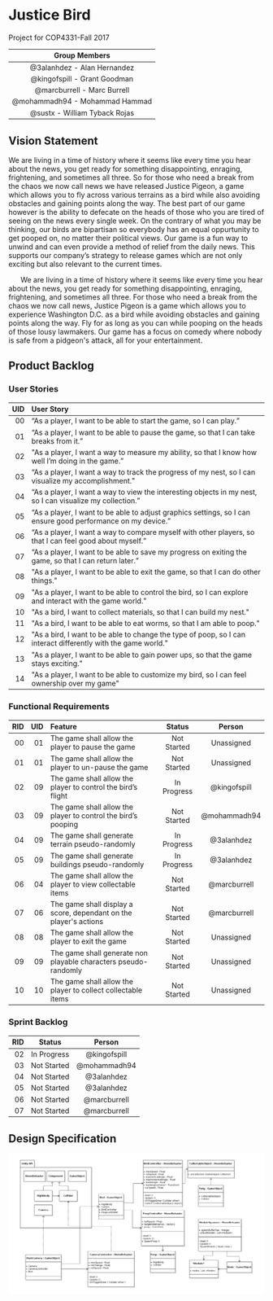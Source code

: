 # Justice Bird

  Project for COP4331-Fall 2017
  
  | Group Members |
  |:-------------:|
  | @3alanhdez - Alan Hernandez |
  | @kingofspill - Grant Goodman |
  | @marcburrell - Marc Burrell |
  | @mohammadh94 - Mohammad Hammad |
  | @sustx - William Tyback Rojas |

## Vision Statement

We are living in a time of history where it seems like every time you hear about the news, you get ready for something disappointing, enraging, frightening, and sometimes all three. So for those who need a break from the chaos we now call news we have released Justice Pigeon, a game which allows you to fly across various terrains as a bird while also avoiding obstacles and gaining points along the way. The best part of our game however is the ability to defecate on the heads of those who you are tired of seeing on the news every single week. On the contrary of what you may be thinking, our birds are bipartisan so everybody has an equal oppurtunity to get pooped on, no matter their political views. Our game is a fun way to unwind and can even provide a method of relief from the daily news. This supports our company’s strategy to release games which are not only exciting but also relevant to the current times.
  
&nbsp;&nbsp;&nbsp;&nbsp;&nbsp;&nbsp;We are living in a time of history where it seems like every time you hear about the news, you get ready for something disappointing, enraging, frightening, and sometimes all three. For those who need a break from the chaos we now call news, Justice Pigeon is a game which allows you to experience Washington D.C. as a bird while avoiding obstacles and gaining points along the way. Fly for as long as you can while pooping on the heads of those lousy lawmakers. Our game has a focus on comedy where nobody is safe from a pidgeon's attack, all for your entertainment.
  

## Product Backlog

  ### User Stories
 
  | UID | User Story |
  |---:|:-----------|
  | 00 | “As a player, I want to be able to start the game, so I can play.” |
  | 01 | “As a player, I want to be able to pause the game, so that I can take breaks from it.” |
  | 02 | "As a player, I want a way to measure my ability, so that I know how well I’m doing in the game.” |
  | 03 | “As a player, I want a way to track the progress of my nest, so I can visualize my accomplishment." |
  | 04 | “As a player, I want a way to view the interesting objects in my nest, so I can visualize my collection.”|
  | 05 | “As a player, I want to be able to adjust graphics settings, so I can ensure good performance on my device.” |
  | 06 | “As a player, I want a way to compare myself with other players, so that I can feel good about myself.” |
  | 07 | “As a player, I want to be able to save my progress on exiting the game, so that I can return later.” |
  | 08 | "As a player, I want to be able to exit the game, so that I can do other things." |
  | 09 | "As a player, I want to be able to control the bird, so I can explore and interact with the game world." |
  | 10 | "As a bird,   I want to collect materials, so that I can build my nest." |
  | 11 | "As a bird,   I want to be able to eat worms, so that I am able to poop." |
  | 12 | "As a bird,   I want to be able to change the type of poop, so I can interact differently with the game world." |
  | 13 | "As a player, I want to be able to gain power ups, so that the game stays exciting." |
  | 14 | "As a player, I want to be able to customize my bird, so I can feel ownership over my game" | 
  
  ### Functional Requirements

  | RID | UID | Feature | Status | Person |
  |---:|--------------:|:--------|:------:|:------:|
  | 00 | 01            | The game shall allow the player to pause the game                | Not Started | Unassigned   |
  | 01 | 01            | The game shall allow the player to un-pause the game             | Not Started | Unassigned   |
  | 02 | 09            | The game shall allow the player to control the bird’s flight     | In Progress | @kingofspill |
  | 03 | 09            | The game shall allow the player to control the bird’s pooping    | Not Started | @mohammadh94 |
  | 04 | 09            | The game shall generate terrain pseudo-randomly                  | In Progress | @3alanhdez   |
  | 05 | 09            | The game shall generate buildings pseudo-randomly                | In Progress | @3alanhdez   |
  | 06 | 04            | The game shall allow the player to view collectable items        | Not Started | @marcburrell |
  | 07 | 06            | The game shall display a score, dependant on the player's actions| Not Started | @marcburrell |
  | 08 | 08            | The game shall allow the player to exit the game                 | Not Started | Unassigned   |
  | 09 | 09            | The game shall generate non playable characters pseudo-randomly  | Not Started | Unassigned   |
  | 10 | 10            | The game shall allow the player to collect collectable items     | Not Started | Unassigned   |

  ### Sprint Backlog
  
  | RID | Status | Person |
  |----:|:------:|:------:|
  | 02  | In Progress | @kingofspill |
  | 03  | Not Started | @mohammadh94 |
  | 04  | Not Started | @3alanhdez   |
  | 05  | Not Started | @3alanhdez   |
  | 06  | Not Started | @marcburrell |
  | 07  | Not Started | @marcburrell |

## Design Specification

![Very UML!](Documentation/DesignDoc.png)
